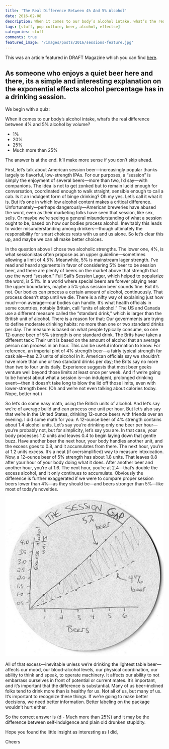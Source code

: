 ```yaml
---
title: 'The Real Difference Between 4% And 5% Alcohol'
date: 2016-02-08
description: When it comes to our body’s alcohol intake, what’s the real difference between 4% and 5% alcohol by volume?
tags: [stuff, pop culture, beer, alcohol, effectse]
categories: stuff
comments: true
featured_image: '/images/posts/2016/sessions-feature.jpg'
---
```


This was an article featured in DRAFT Magazine which you can find [here](http://draftmag.com/science-session-abv-processing/). 

As someone who enjoys a quiet beer here and there, its a simple and interesting explanation on the exponential effects alcohol percentage has in a drinking session.   
---

We begin with a quiz:

When it comes to our body’s alcohol intake, what’s the real difference between 4% and 5% alcohol by volume?

* 1%
* 20%
* 25%
* Much more than 25%

The answer is at the end. It’ll make more sense if you don’t skip ahead.

First, let’s talk about American session beer—increasingly popular thanks largely to flavorful, low-strength IPAs. For our purposes, a “session” is simply the enjoyment of several beers—more than two, I’d say—with companions. The idea is not to get zonked but to remain lucid enough for conversation, coordinated enough to walk straight, sensible enough to call a cab.
Is it an indulgent form of binge drinking? Oh my yes. Let’s call it what it is. But it’s one in which low alcohol content makes a critical difference.
Unfortunately—perhaps dangerously—American breweries have abused the word, even as their marketing folks have seen that session, like sex, sells. Or maybe we’re seeing a general misunderstanding of what a session ought to be, based on how our bodies process alcohol. Inevitably this leads to wider misunderstanding among drinkers—though ultimately the responsibility for smart choices rests with us and us alone.
So let’s clear this up, and maybe we can all make better choices.

In the question above I chose two alcoholic strengths. The lower one, 4%, is what sessionistas often propose as an upper guideline—sometimes allowing a limit of 4.5%. Meanwhile, 5% is mainstream lager strength.
I’ve read and heard arguments in favor of considering 5% beer to be session beer, and there are plenty of beers on the market above that strength that use the word “session.” Full Sail’s Session Lager, which helped to popularize the word, is 5.1%. In a world where special beers are forever playing near the upper boundaries, maybe a 5%-plus session beer sounds fine. But it’s not.
Our bodies can process a certain amount of alcohol, continuously. That process doesn’t stop until we die. There is a nifty way of explaining just how much—on average—our bodies can handle. It’s what health officials in some countries, notably Britain, call “units of alcohol.”
The US and Canada use a different measure called the “standard drink,” which is larger than the British unit of alcohol. There is a reason for that: Our governments are trying to define moderate drinking habits: no more than one or two standard drinks per day. The measure is based on what people typically consume, so one 12-ounce beer of 5% strength is one standard drink.
The Brits have taken a different tack: Their unit is based on the amount of alcohol that an average person can process in an hour. This can be useful information to know. For reference, an imperial pint of 4% strength beer—a fairly typical strength for cask ale—has 2.3 units of alcohol in it.
American officials say we shouldn’t have more than one or two standard drinks per day; the Brits say no more than two to four units daily. Experience suggests that most beer geeks venture well beyond those limits at least once per week. And if we’re going to be honest about what a session is—an indulgent, prolonged drinking event—then it doesn’t take long to blow the lid off those limits, even with lower-strength beer.
(Oh and we’re not even talking about calories today. Nope, better not.)

So let’s do some easy math, using the British units of alcohol. And let’s say we’re of average build and can process one unit per hour. But let’s also say that we’re in the United States, drinking 12-ounce beers with friends over an evening.
I did some math for you: A 12-ounce beer of 4% strength contains about 1.4 alcohol units. Let’s say you’re drinking only one beer per hour—you’re probably not, but for simplicity, let’s say you are. In that case, your body processes 1.0 units and leaves 0.4 to begin laying down that gentle buzz. Have another beer the next hour, your body handles another unit, and the excess goes to 0.8, and it accumulates from there. The next hour, you’re at 1.2 units excess. It’s a neat (if oversimplified) way to measure intoxication.
Now, a 12-ounce beer of 5% strength has about 1.8 units. That leaves 0.8 after your hour of your body doing what it does. After another beer and another hour, you’re at 1.6. The next hour, you’re at 2.4—that’s double the excess alcohol, and it only continues to accumulate.
Obviously the difference is further exaggerated if we were to compare proper session beers lower than 4%—as they should be—and beers stronger than 5%—like most of today’s novelties.

![](/images/posts/2016/sessions.jpg)

All of that excess—inevitable unless we’re drinking the lightest table beer—affects our mood, our blood-alcohol levels, our physical coordination, our ability to think and speak, to operate machinery. It affects our ability to not embarrass ourselves in front of potential or current mates. It’s important, and it’s important that the difference is substantial.
Many of us beer-inclined folks tend to drink more than is healthy for us. Not all of us, but many of us. It’s important to recognize these things. If we’re going to make better decisions, we need better information. Better labeling on the package wouldn’t hurt either.

So the correct answer is (d - Much more than 25%) and it may be the difference between self-indulgence and plain old drunken stupidity.

Hope you found the little insight as interesting as I did,

Cheers